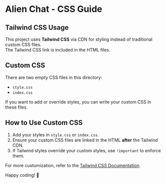 # Alien Chat - CSS Guide

## Tailwind CSS Usage
This project uses **Tailwind CSS** via CDN for styling instead of traditional custom CSS files.  
The Tailwind CSS link is included in the HTML files.

## Custom CSS
There are two empty CSS files in this directory:  
- `style.css`  
- `index.css`  

If you want to add or override styles, you can write your custom CSS in these files.

## How to Use Custom CSS
1. Add your styles in `style.css` or `index.css`.
2. Ensure your custom CSS files are linked in the HTML **after** the Tailwind CDN.
3. If Tailwind styles override your custom styles, use `!important` to enforce them.

For more customization, refer to the [Tailwind CSS Documentation](https://tailwindcss.com/docs).

Happy coding! 🚀
